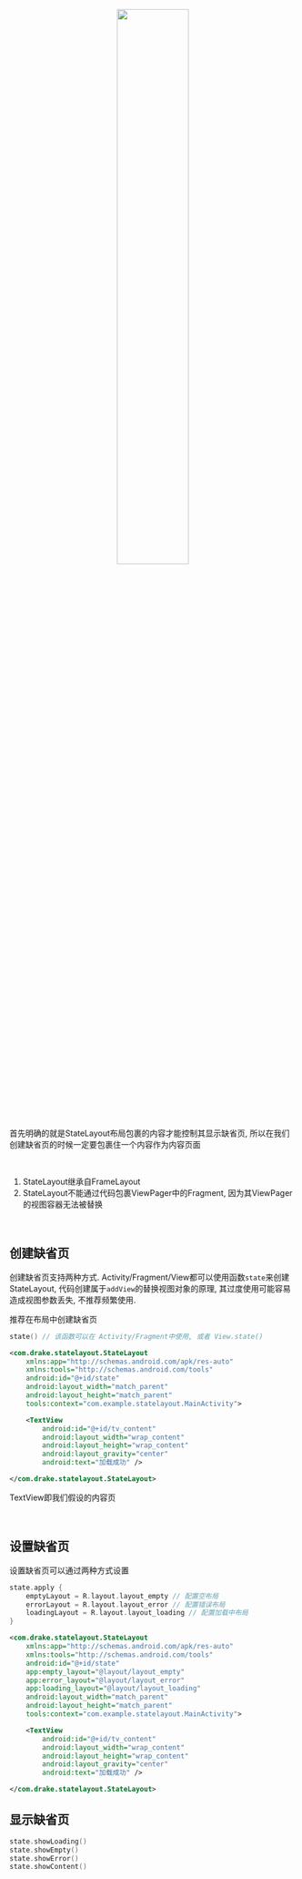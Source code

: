 
<p align="center"><img src="https://i.imgur.com/YW7EzWh.gif" width="50%"/></p>

首先明确的就是StateLayout布局包裹的内容才能控制其显示缺省页, 所以在我们创建缺省页的时候一定要包裹住一个内容作为内容页面

<br>

1. StateLayout继承自FrameLayout
1. StateLayout不能通过代码包裹ViewPager中的Fragment, 因为其ViewPager的视图容器无法被替换
<br>

## 创建缺省页

创建缺省页支持两种方式.
Activity/Fragment/View都可以使用函数`state`来创建StateLayout, 代码创建属于`addView`的替换视图对象的原理, 其过度使用可能容易造成视图参数丢失, 不推荐频繁使用.

推荐在布局中创建缺省页

```kotlin tab="代码包裹"
state() // 该函数可以在 Activity/Fragment中使用, 或者 View.state()
```

```xml tab="布局声明"
<com.drake.statelayout.StateLayout
    xmlns:app="http://schemas.android.com/apk/res-auto"
    xmlns:tools="http://schemas.android.com/tools"
    android:id="@+id/state"
    android:layout_width="match_parent"
    android:layout_height="match_parent"
    tools:context="com.example.statelayout.MainActivity">

    <TextView
        android:id="@+id/tv_content"
        android:layout_width="wrap_content"
        android:layout_height="wrap_content"
        android:layout_gravity="center"
        android:text="加载成功" />

</com.drake.statelayout.StateLayout>
```

TextView即我们假设的内容页

<br>

## 设置缺省页

设置缺省页可以通过两种方式设置

```kotlin tab="代码设置"
state.apply {
    emptyLayout = R.layout.layout_empty // 配置空布局
    errorLayout = R.layout.layout_error // 配置错误布局
    loadingLayout = R.layout.layout_loading // 配置加载中布局
}
```

```xml tab="布局属性设置" hl_lines="5 6 7"
<com.drake.statelayout.StateLayout
    xmlns:app="http://schemas.android.com/apk/res-auto"
    xmlns:tools="http://schemas.android.com/tools"
    android:id="@+id/state"
    app:empty_layout="@layout/layout_empty"
    app:error_layout="@layout/layout_error"
    app:loading_layout="@layout/layout_loading"
    android:layout_width="match_parent"
    android:layout_height="match_parent"
    tools:context="com.example.statelayout.MainActivity">

    <TextView
        android:id="@+id/tv_content"
        android:layout_width="wrap_content"
        android:layout_height="wrap_content"
        android:layout_gravity="center"
        android:text="加载成功" />

</com.drake.statelayout.StateLayout>
```

## 显示缺省页

```kotlin
state.showLoading()
state.showEmpty()
state.showError()
state.showContent()
```